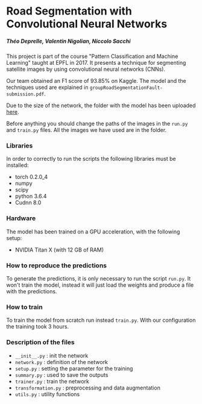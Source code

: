 ﻿# Road Segmentation with Convolutional Neural Networks
##### Théo Deprelle, Valentin Nigolian, Niccolo Sacchi
This project is part of the course "Pattern Classification and Machine Learning" taught at EPFL in 2017. It presents a technique for segmenting satellite images by using convolutional neural networks (CNNs).

Our team obtained an F1 score of 93.85% on Kaggle. The model and the techniques used are explained in `groupRoadSegmentationFault-submission.pdf`.

Due to the size of the network, the folder with the model has been uploaded [here](https://drive.switch.ch/index.php/s/it5ylw3afG8Lg2R).

Before anything you should change the paths of the images in the `run.py` and `train.py` files. All the images we have used are in the folder.

### Libraries
In order to correctly to run the scripts the following libraries must be installed:

- torch 0.2.0_4
- numpy
- scipy
- python 3.6.4
- Cudnn 8.0

### Hardware
The model has been trained on a GPU acceleration, with the following setup:

- NVIDIA Titan X (with 12 GB of RAM)

### How to reproduce the predictions
To generate the predictions, it is only necessary to run the script `run.py`. It won't train the model, instead it will just load the weights and produce a file with the predictions.

### How to train
To train the model from scratch run instead `train.py`. With our configuration the training took 3 hours.

### Description of the files
- `__init__.py`       : init the network
- `network.py`        : definition of the network
- `setup.py`          : setting the parameter for the training
- `summary.py`        : used to save the outputs 
- `trainer.py`        : train the network
- `transformation.py` : preprocessing and data augmentation
- `utils.py`          : utility functions